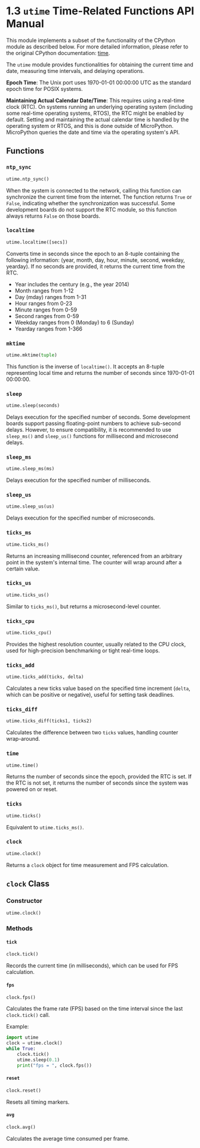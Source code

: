 # 1.3 `utime` Time-Related Functions API Manual

This module implements a subset of the functionality of the CPython module as described below. For more detailed information, please refer to the original CPython documentation: [time](https://docs.python.org/3.5/library/time.html#module-time).

The `utime` module provides functionalities for obtaining the current time and date, measuring time intervals, and delaying operations.

**Epoch Time**: The Unix port uses 1970-01-01 00:00:00 UTC as the standard epoch time for POSIX systems.

**Maintaining Actual Calendar Date/Time**: This requires using a real-time clock (RTC). On systems running an underlying operating system (including some real-time operating systems, RTOS), the RTC might be enabled by default. Setting and maintaining the actual calendar time is handled by the operating system or RTOS, and this is done outside of MicroPython. MicroPython queries the date and time via the operating system's API.

## Functions

### `ntp_sync`

```python
utime.ntp_sync()
```

When the system is connected to the network, calling this function can synchronize the current time from the internet. The function returns `True` or `False`, indicating whether the synchronization was successful. Some development boards do not support the RTC module, so this function always returns `False` on those boards.

### `localtime`

```python
utime.localtime([secs])
```

Converts time in seconds since the epoch to an 8-tuple containing the following information: (year, month, day, hour, minute, second, weekday, yearday). If no seconds are provided, it returns the current time from the RTC.

- Year includes the century (e.g., the year 2014)
- Month ranges from 1-12
- Day (mday) ranges from 1-31
- Hour ranges from 0-23
- Minute ranges from 0-59
- Second ranges from 0-59
- Weekday ranges from 0 (Monday) to 6 (Sunday)
- Yearday ranges from 1-366

### `mktime`

```python
utime.mktime(tuple)
```

This function is the inverse of `localtime()`. It accepts an 8-tuple representing local time and returns the number of seconds since 1970-01-01 00:00:00.

### `sleep`

```python
utime.sleep(seconds)
```

Delays execution for the specified number of seconds. Some development boards support passing floating-point numbers to achieve sub-second delays. However, to ensure compatibility, it is recommended to use `sleep_ms()` and `sleep_us()` functions for millisecond and microsecond delays.

### `sleep_ms`

```python
utime.sleep_ms(ms)
```

Delays execution for the specified number of milliseconds.

### `sleep_us`

```python
utime.sleep_us(us)
```

Delays execution for the specified number of microseconds.

### `ticks_ms`

```python
utime.ticks_ms()
```

Returns an increasing millisecond counter, referenced from an arbitrary point in the system's internal time. The counter will wrap around after a certain value.

### `ticks_us`

```python
utime.ticks_us()
```

Similar to `ticks_ms()`, but returns a microsecond-level counter.

### `ticks_cpu`

```python
utime.ticks_cpu()
```

Provides the highest resolution counter, usually related to the CPU clock, used for high-precision benchmarking or tight real-time loops.

### `ticks_add`

```python
utime.ticks_add(ticks, delta)
```

Calculates a new ticks value based on the specified time increment (`delta`, which can be positive or negative), useful for setting task deadlines.

### `ticks_diff`

```python
utime.ticks_diff(ticks1, ticks2)
```

Calculates the difference between two `ticks` values, handling counter wrap-around.

### `time`

```python
utime.time()
```

Returns the number of seconds since the epoch, provided the RTC is set. If the RTC is not set, it returns the number of seconds since the system was powered on or reset.

### `ticks`

```python
utime.ticks()
```

Equivalent to `utime.ticks_ms()`.

### `clock`

```python
utime.clock()
```

Returns a `clock` object for time measurement and FPS calculation.

## `clock` Class

### Constructor

```python
utime.clock()
```

### Methods

#### `tick`

```python
clock.tick()
```

Records the current time (in milliseconds), which can be used for FPS calculation.

#### `fps`

```python
clock.fps()
```

Calculates the frame rate (FPS) based on the time interval since the last `clock.tick()` call.

Example:

```python
import utime
clock = utime.clock()
while True:
    clock.tick()
    utime.sleep(0.1)
    print("fps = ", clock.fps())
```

#### `reset`

```python
clock.reset()
```

Resets all timing markers.

#### `avg`

```python
clock.avg()
```

Calculates the average time consumed per frame.
